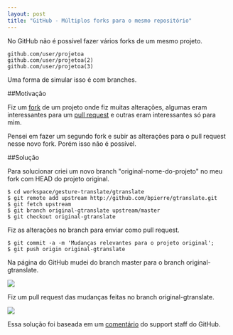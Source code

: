 ```yaml
---
layout: post
title: "GitHub - Múltiplos forks para o mesmo repositório"
---
```


No GitHub não é possível fazer vários forks de um mesmo projeto.

    github.com/user/projetoa
    github.com/user/projetoa(2)
    github.com/user/projetoa(3)

Uma forma de simular isso é com branches.

##Motivação

Fiz um [fork](http://help.github.com/forking/) de um projeto onde fiz muitas alterações, algumas eram interessantes para um [pull request](http://help.github.com/pull-requests/) e outras eram interessantes só para mim.

Pensei em fazer um segundo fork e subir as alterações para o pull request nesse novo fork. Porém isso não é possível.

##Solução

Para solucionar criei um novo branch "original-nome-do-projeto" no meu fork com HEAD do projeto original.

    $ cd workspace/gesture-translate/gtranslate
    $ git remote add upstream http://github.com/bpierre/gtranslate.git
    $ git fetch upstream
    $ git branch original-gtranslate upstream/master
    $ git checkout original-gtranslate

Fiz as alterações no branch para enviar como pull request.

    $ git commit -a -m 'Mudanças relevantes para o projeto original';
    $ git push origin original-gtranslate

Na página do GitHub mudei do branch master para o branch original-gtranslate.

![](/images/posts/Screen-shot-2010-10-20-at-1.44.03-AM.png)

Fiz um pull request das mudanças feitas no branch original-gtranslate.

![](/images/posts/Screen-shot-2010-10-20-at-1.45.19-AM.png)

Essa solução foi baseada em um [comentário](http://support.github.com/discussions/repos/2420-multiple-forks#comment_958975) do support staff do GitHub.